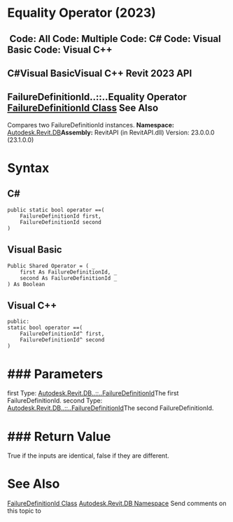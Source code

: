 # Equality Operator (2023)

﻿
 Code: All Code: Multiple Code: C# Code: Visual Basic Code: Visual C++   
---  
C#Visual BasicVisual C++
Revit 2023 API  
---  
FailureDefinitionId..::..Equality Operator   
[FailureDefinitionId Class](b6ada360-a6fe-ebb6-b095-d74b37ade9bf.md "FailureDefinitionId Class") See Also  
---  
Compares two FailureDefinitionId instances.
**Namespace:** [Autodesk.Revit.DB](87546ba7-461b-c646-cbb1-2cb8f5bff8b2.md "Autodesk.Revit.DB Namespace")**Assembly:** RevitAPI (in RevitAPI.dll) Version: 23.0.0.0 (23.1.0.0)
# Syntax
C#  
---  
```text
public static bool operator ==(
	FailureDefinitionId first,
	FailureDefinitionId second
)
```
  
Visual Basic  
---  
```text
Public Shared Operator = ( _
	first As FailureDefinitionId, _
	second As FailureDefinitionId _
) As Boolean
```
  
Visual C++  
---  
```text
public:
static bool operator ==(
	FailureDefinitionId^ first, 
	FailureDefinitionId^ second
)
```
  
# ### Parameters
first
    Type: [Autodesk.Revit.DB..::..FailureDefinitionId](b6ada360-a6fe-ebb6-b095-d74b37ade9bf.md "FailureDefinitionId Class")The first FailureDefinitionId.
second
    Type: [Autodesk.Revit.DB..::..FailureDefinitionId](b6ada360-a6fe-ebb6-b095-d74b37ade9bf.md "FailureDefinitionId Class")The second FailureDefinitionId.
# ### Return Value
True if the inputs are identical, false if they are different.
# See Also
[FailureDefinitionId Class](b6ada360-a6fe-ebb6-b095-d74b37ade9bf.md "FailureDefinitionId Class")
[Autodesk.Revit.DB Namespace](87546ba7-461b-c646-cbb1-2cb8f5bff8b2.md "Autodesk.Revit.DB Namespace")
Send comments on this topic to 